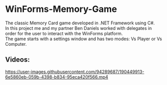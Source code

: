 # WinForms-Memory-Game

The classic Memory Card game developed in .NET Framework using C#.  
In this project me and my partner Ben Daniels worked with delegates in order for the user to interact with the WinForms platform.  
The game starts with a settings window and has two modes: Vs Player or Vs Computer.  

## Videos:

https://user-images.githubusercontent.com/94289687/190449913-6e5860eb-059b-4398-b834-95eca420f566.mp4

